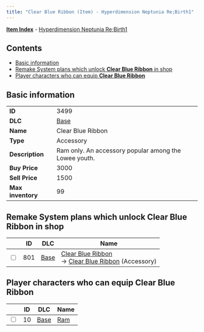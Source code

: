 ```yaml
---
title: "Clear Blue Ribbon (Item) - Hyperdimension Neptunia Re;Birth1"
---
```


[**Item Index**](/neptunia/rb1/item/index.html) - [Hyperdimension Neptunia Re;Birth1](/neptunia/rb1)

## Contents

- [Basic information](#basic-information)
- [Remake System plans which unlock **Clear Blue Ribbon** in shop](#remake-system-plans-which-unlock-clear-blue-ribbon-in-shop)
- [Player characters who can equip **Clear Blue Ribbon**](#player-characters-who-can-equip-clear-blue-ribbon)

## Basic information

|   |   |
| -- | -- |
| **ID** | 3499 |
| **DLC** | [Base](/neptunia/rb1/dlc/1-base.html) |
| **Name** | Clear Blue Ribbon |
| **Type** | Accessory |
| **Description** | Ram only. An accessory popular among the Lowee youth. |
| **Buy Price** | 3000 |
| **Sell Price** | 1500 |
| **Max inventory** | 99 |

## Remake System plans which unlock **Clear Blue Ribbon** in shop

|    | ID | DLC | Name |
| -- | -- | --- | ---- |
| <input type="checkbox" id="rb1-remake-1-801" class="trackbox" /> | 801 | [Base](/neptunia/rb1/dlc/1-base.html) | [Clear Blue Ribbon](/neptunia/rb1/remake/1-801-clear-blue-ribbon.html)<br />→ [Clear Blue Ribbon](/neptunia/rb1/item/1-3499-clear-blue-ribbon.html) (Accessory) |

## Player characters who can equip **Clear Blue Ribbon**

|    | ID | DLC | Name |
| -- | -- | --- | ---- |
| <input type="checkbox" id="rb1-player-1-10" class="trackbox" /> | 10 | [Base](/neptunia/rb1/dlc/1-base.html) | [Ram](/neptunia/rb1/player/1-10-ram.html) |